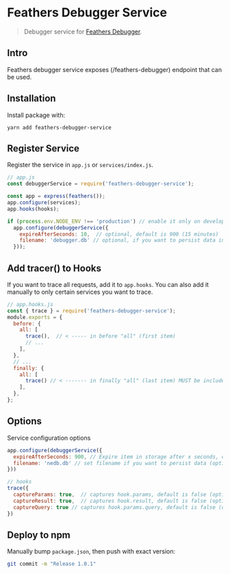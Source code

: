 # Feathers Debugger Service

> Debugger service for [Feathers Debugger](https://github.com/radenkovic/feathers-debugger).

## Intro

Feathers debugger service exposes (/feathers-debugger) endpoint that can be used.

## Installation

Install package with:

`yarn add feathers-debugger-service`

## Register Service

Register the service in `app.js` or `services/index.js`.

```js
// app.js
const debuggerService = require('feathers-debugger-service');

const app = express(feathers());
app.configure(services);
app.hooks(hooks);

if (process.env.NODE_ENV !== 'production') // enable it only on development
  app.configure(debuggerService({
    expireAfterSeconds: 10,  // optional, default is 900 (15 minutes)
    filename: 'debugger.db' // optional, if you want to persist data in file (uses feathers-nedb)
  }));
```


## Add tracer() to Hooks

If you want to trace all requests, add it to `app.hooks`. You can also add it manually to only certain services you want to trace.

```js
// app.hooks.js
const { trace } = require('feathers-debugger-service');
module.exports = {
  before: {
    all: [
      trace(),  // < ----- in before "all" (first item)
      // ...
    ],
  },
  // ...
  finally: {
    all: [
      trace() // < ------- in finally "all" (last item) MUST be included!
    ],
  },
};
```


## Options


Service configuration options

```js
app.configure(debuggerService({
  expireAfterSeconds: 900, // Expire item in storage after x seconds, default is 900 (optional)
  filename: 'nedb.db' // set filename if you want to persist data (optional)
}))
```


```js
// hooks
trace({
  captureParams: true,  // captures hook.params, default is false (optional)
  captureResult: true,  // captures hook.result, default is false (optional)
  captureQuery: true // captures hook.params.query, default is false (optional)
})
```

## Deploy to npm

Manually bump `package.json`, then push with exact version:

```bash
git commit -m "Release 1.0.1"
```
